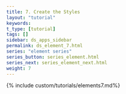 ```yaml
---
title: 7. Create the Styles
layout: "tutorial"
keywords:
t_type: [tutorial]
tags: []
sidebar: ds_apps_sidebar
permalink: ds_element_7.html
series: "element series"
series_button: series_element.html
series_next: series_element_next.html
weight: 7
---
```

{% include custom/tutorials/elements7.md%}
